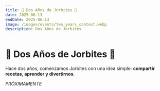 ```yaml
---
title: 🥂 Dos Años de Jorbites 🥂
date: 2025-06-13
endDate: 2025-06-13
image: /images/events/two_years_contest.webp
description: Dos Años de Jorbites
---
```


# 🥂 Dos Años de Jorbites 🥂

Hace dos años, comenzamos Jorbites con una idea simple: **compartir recetas, aprender y divertirnos**.

*PRÓXIMAMENTE*
